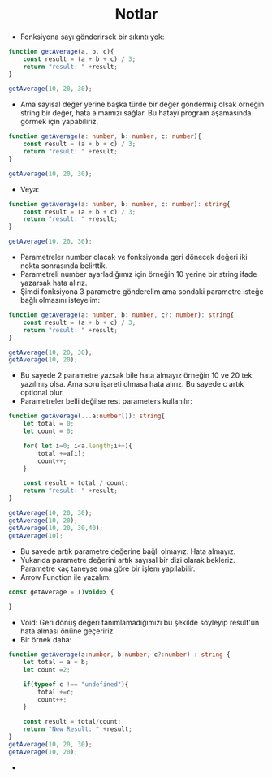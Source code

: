 <h1 align="center"> Notlar </h1>

- Fonksiyona sayı gönderirsek bir sıkıntı yok: 
``` typescript
function getAverage(a, b, c){
    const result = (a + b + c) / 3;
    return "result: " +result;
}

getAverage(10, 20, 30);
```
- Ama sayısal değer yerine başka türde bir değer göndermiş olsak örneğin string bir değer, hata almamızı sağlar. Bu hatayı program aşamasında görmek için yapabiliriz.
``` typescript
function getAverage(a: number, b: number, c: number){
    const result = (a + b + c) / 3;
    return "result: " +result;
}

getAverage(10, 20, 30);
```
- Veya:
``` typescript
function getAverage(a: number, b: number, c: number): string{
    const result = (a + b + c) / 3;
    return "result: " +result;
}

getAverage(10, 20, 30);
```
- Parametreler number olacak ve fonksiyonda geri dönecek değeri iki nokta sonrasında belirttik.
- Parametreli number ayarladığımız için örneğin 10 yerine bir string ifade yazarsak hata alırız.
- Şimdi fonksiyona 3 parametre gönderelim ama sondaki parametre isteğe bağlı olmasını isteyelim: 
``` typescript
function getAverage(a: number, b: number, c?: number): string{
    const result = (a + b + c) / 3;
    return "result: " +result;
}

getAverage(10, 20, 30);
getAverage(10, 20);
```
- Bu sayede 2 parametre yazsak bile hata almayız örneğin 10 ve 20 tek yazılmış olsa. Ama soru işareti olmasa hata alırız. Bu sayede c artık optional olur.
- Parametreler belli değilse rest parameters kullanılır:
``` typescript
function getAverage(...a:number[]): string{
    let total = 0;
    let count = 0;

    for( let i=0; i<a.length;i++){
        total +=a[i];
        count++;
    }

    const result = total / count;
    return "result: " +result;
}

getAverage(10, 20, 30);
getAverage(10, 20);
getAverage(10, 20, 30,40);
getAverage(10);
```
- Bu sayede artık parametre değerine bağlı olmayız. Hata almayız.
- Yukarıda parametre değerini artık sayısal bir dizi olarak bekleriz. Parametre kaç taneyse ona göre bir işlem yapılabilir.
- Arrow Function ile yazalım:
``` typescript
const getAverage = ()void=> {
    
}

```
- Void: Geri dönüş değeri tanımlamadığımızı bu şekilde söyleyip result'un hata alması önüne geçeririz.
- Bir örnek daha:
``` typescript
function getAverage(a:number, b:number, c?:number) : string {
    let total = a + b;
    let count =2;

    if(typeof c !== "undefined"){
        total +=c;
        count++; 
    }

    const result = total/count;
    return "New Result: " +result;
}
getAverage(10, 20, 30);
getAverage(10, 20);
```
- 
